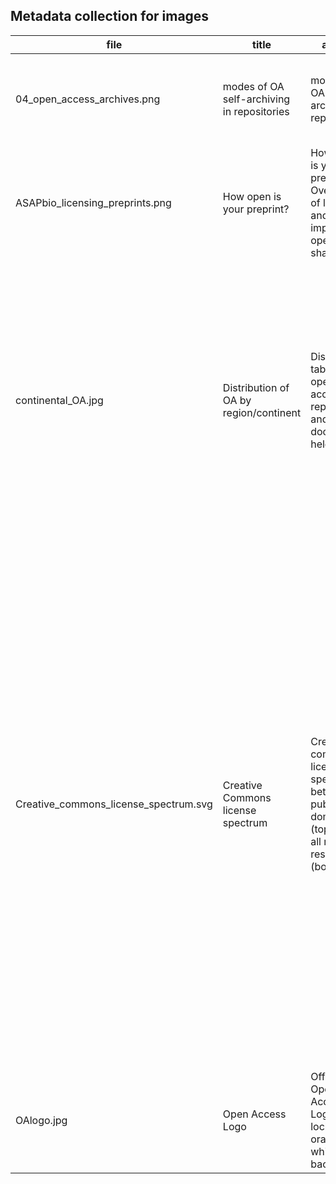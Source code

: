 ## Metadata collection for images


file | title | alt text | caption
--- | --- | --- | --- |
04_open_access_archives.png  | modes of OA self-archiving in repositories | modes of OA self-archiving in repositories  | Schematic visualization of different modes to self-archive documents open access
ASAPbio_licensing_preprints.png | How open is your preprint? | How open is your preprint? Overview of licenses and their impact on open sharing  | How open is your preprint? Overview of licenses and their impact on open sharing
continental_OA.jpg  | Distribution of OA by region/continent | Distribution table of open access repositories and documents held  | Distribution table of open access repositories and documents held, sorted by geographic region / continent (Europe, North America, Australasia, Asia, South America, Africa, Caribbean, Central America, Unknown)
Creative_commons_license_spectrum.svg  | Creative Commons license spectrum | Creative commons license spectrum between public domain (top) and all rights reserved (bottom) | Creative commons license spectrum between public domain (top) and all rights reserved (bottom). Left side indicates the use-cases allowed, right side the license components. The dark green area indicates Free Cultural Works compatible licenses, the two green areas compatibility with the Remix culture. The bright green area alone can be seen as similar to the "fair use" concept, and the yellow area to the "freeware" concept.
OAlogo.jpg  | Open Access Logo | Official Open Access Logo: open lock in orange on white background  | Open Access Logo | Official Open Access Logo
